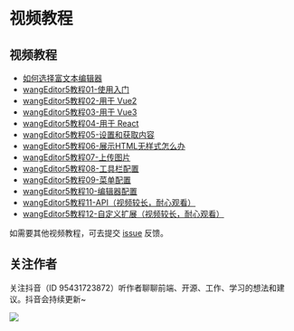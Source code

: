 # 视频教程

## 视频教程

- [如何选择富文本编辑器](https://www.bilibili.com/video/BV1XB4y1C7EP)
- [wangEditor5教程01-使用入门](https://www.bilibili.com/video/BV1xY4y147Hq)
- [wangEditor5教程02-用于 Vue2](https://www.bilibili.com/video/BV1b34y1h7oj)
- [wangEditor5教程03-用于 Vue3](https://www.bilibili.com/video/BV1xR4y1A7yJ)
- [wangEditor5教程04-用于 React](https://www.bilibili.com/video/BV1E3411N7XB)
- [wangEditor5教程05-设置和获取内容](https://www.bilibili.com/video/BV1wv4y1T7jN)
- [wangEditor5教程06-展示HTML无样式怎么办](https://www.bilibili.com/video/BV15a411J7UC)
- [wangEditor5教程07-上传图片](https://www.bilibili.com/video/BV1GU4y1S7RQ)
- [wangEditor5教程08-工具栏配置](https://www.bilibili.com/video/BV18L4y1F7qA/)
- [wangEditor5教程09-菜单配置](https://www.bilibili.com/video/BV1LS4y187eC/)
- [wangEditor5教程10-编辑器配置](https://www.bilibili.com/video/BV1jF41177GD/)
- [wangEditor5教程11-API（视频较长，耐心观看）](https://www.bilibili.com/video/BV1fu411z75r/)
- [wangEditor5教程12-自定义扩展（视频较长，耐心观看）](https://www.bilibili.com/video/BV1Y3411A7eb/)

如需要其他视频教程，可去提交 [issue](https://github.com/wangeditor-team/wangEditor/issues) 反馈。

## 关注作者

关注抖音（ID 95431723872）听作者聊聊前端、开源、工作、学习的想法和建议。抖音会持续更新~

![](/image/douyin.jpeg)
